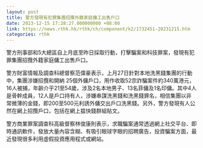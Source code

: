 ```yaml
---
layout: post
title: 警方發現有犯罪集團招攬外籍家庭傭工出售戶口
date: 2023-12-15 17:28:27.000000000 +08:00
link: https://news.rthk.hk/rthk/ch/component/k2/1732451-20231215.htm
categories: rthk
---
```


警方刑事部和5大總區自上月底至昨日採取行動，打擊騙案和科技罪案，發現有犯罪集團招攬外籍家庭傭工出售戶口。

警方財富情報及調查科總督察范偉豪表示，上月27日針對本地洗黑錢集團的行動中，集團涉嫌招攬和開納 25個外傭戶口，用作收取52宗詐騙案件約340萬港元，16人被捕，年齡介乎21至54歲，涉及2名本地男子、13名菲傭及1名印傭。其中4人是骨幹成員，12人是戶口持有人，涉嫌串謀洗黑錢和洗黑錢罪名，相信集團以非常微薄的金錢，即200至500元利誘外傭交出戶口洗黑錢。另外，警方發現有人公然在網上招攬戶口，包括在網上揾快錢群組貼文。

警方商業罪案調查科高級督察林俊康則表示，求職騙案通常透過網上社交平台、即時通訊軟件，發放大量內容含糊、有吸引眼球字眼的招聘廣告，投資騙案方面，最近發現很多利用虛假投資應用程式或網站。
